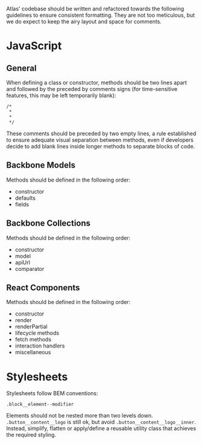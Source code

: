 Atlas' codebase should be written and refactored towards the following guidelines to ensure consistent formatting. They are not too meticulous, but we do expect to keep the airy layout and space for comments.

# JavaScript

## General

When defining a class or constructor, methods should be two lines apart and followed by the preceded by comments signs (for time-sensitive features, this may be left temporarily blank):

	/*
	 *
	 *
	 */

These comments should be preceded by two empty lines, a rule established to ensure adequate visual separation between methods, even if developers decide to add blank lines inside longer methods to separate blocks of code.

## Backbone Models

Methods should be defined in the following order:

* constructor
* defaults
* fields

## Backbone Collections

Methods should be defined in the following order:

* constructor
* model
* apiUrl
* comparator

## React Components

Methods should be defined in the following order:

* constructor
* render
* renderPartial
* lifecycle methods
* fetch methods
* interaction handlers
* miscellaneous

# Stylesheets

Stylesheets follow BEM conventions:

	.block__element--modifier

Elements should not be nested more than two levels down. ``.button__content__logo`` is still ok, but avoid ``.button__content__logo__inner``. Instead, simplify, flatten or apply/define a reusable utility class that achieves the required styling.